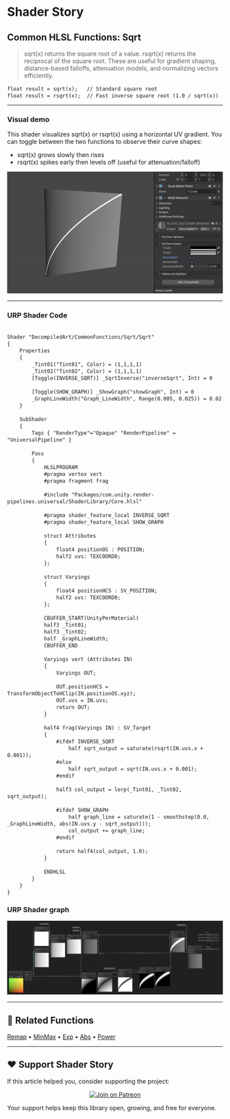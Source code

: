 # Shader Story

## Common HLSL Functions: Sqrt

> sqrt(x) returns the square root of a value.
> rsqrt(x) returns the reciprocal of the square root.
> These are useful for gradient shaping, distance-based falloffs, attenuation models, and normalizing vectors efficiently.

```hlsl
float result = sqrt(x);   // Standard square root
float result = rsqrt(x);  // Fast inverse square root (1.0 / sqrt(x))

```
---

### Visual demo
This shader visualizes sqrt(x) or rsqrt(x) using a horizontal UV gradient.
You can toggle between the two functions to observe their curve shapes:

- sqrt(x) grows slowly then rises
- rsqrt(x) spikes early then levels off (useful for attenuation/falloff)

<p align="center">
<img src="https://github.com/DeGGeD/ShaderStory/blob/main/Resources/Images/Chapters/CommonFunctions/Sqrt/DA_CommonFuncs_Sqrt_Demo_01.gif" alt="Shader Story: Function - Sqrt" title="Shader Story: Function - Sqrt">
</p>

---
### URP Shader Code

```hlsl

Shader "DecompiledArt/CommonFunctions/Sqrt/Sqrt"
{
    Properties
    {
        _Tint01("Tint01", Color) = (1,1,1,1)
        _Tint02("Tint02", Color) = (1,1,1,1)
        [Toggle(INVERSE_SQRT)] _SqrtInverse("inverseSqrt", Int) = 0

        [Toggle(SHOW_GRAPH)] _ShowGraph("showGraph", Int) = 0
        _GraphLineWidth("Graph_LineWidth", Range(0.005, 0.025)) = 0.02
    }

    SubShader
    {
        Tags { "RenderType"="Opaque" "RenderPipeline" = "UniversalPipeline" }

        Pass
        {
            HLSLPROGRAM
            #pragma vertex vert
            #pragma fragment frag

            #include "Packages/com.unity.render-pipelines.universal/ShaderLibrary/Core.hlsl"

            #pragma shader_feature_local INVERSE_SQRT
            #pragma shader_feature_local SHOW_GRAPH

            struct Attributes
            {
                float4 positionOS : POSITION;
                half2 uvs: TEXCOORD0;
            };

            struct Varyings
            {
                float4 positionHCS : SV_POSITION;
                half2 uvs: TEXCOORD0;
            };

            CBUFFER_START(UnityPerMaterial)
            half3 _Tint01;
            half3 _Tint02;
            half _GraphLineWidth;
            CBUFFER_END

            Varyings vert (Attributes IN)
            {
                Varyings OUT;

                OUT.positionHCS = TransformObjectToHClip(IN.positionOS.xyz);
                OUT.uvs = IN.uvs;
                return OUT;
            }

            half4 frag(Varyings IN) : SV_Target
            {
                #ifdef INVERSE_SQRT
                    half sqrt_output = saturate(rsqrt(IN.uvs.x + 0.001));
                #else
                    half sqrt_output = sqrt(IN.uvs.x + 0.001);
                #endif

                half3 col_output = lerp(_Tint01, _Tint02, sqrt_output);

                #ifdef SHOW_GRAPH
                    half graph_line = saturate(1 - smoothstep(0.0, _GraphLineWidth, abs(IN.uvs.y - sqrt_output)));
                    col_output += graph_line;
                #endif

                return half4(col_output, 1.0);
            }

            ENDHLSL
        }
    }
}

```

### URP Shader graph
<p align="center">
<img src="https://github.com/DeGGeD/ShaderStory/blob/main/Resources/Images/Chapters/CommonFunctions/Sqrt/DA_CommonFuncs_Sqrt_Graph_01.png" alt="Shader Story: Function - Sqrt" title="Shader Story: Function - Sqrt">
</p>

---

## 🔗 Related Functions

[Remap](https://github.com/DeGGeD/ShaderStory/blob/main/Chapters/CommonFunctions/Remap.md) • [MinMax](https://github.com/DeGGeD/ShaderStory/blob/main/Chapters/CommonFunctions/MinMax.md) • [Exp](https://github.com/DeGGeD/ShaderStory/blob/main/Chapters/CommonFunctions/Exp.md) • [Abs](https://github.com/DeGGeD/ShaderStory/blob/main/Chapters/CommonFunctions/Abs.md) • [Power](https://github.com/DeGGeD/ShaderStory/blob/main/Chapters/CommonFunctions/Power.md)

---

## ❤️ Support Shader Story

If this article helped you, consider supporting the project:

<p align="center">
  <a href="https://www.patreon.com/decompiled_art" target="_blank">
    <img src="https://img.shields.io/badge/Join%20on%20Patreon-%20Exclusive%20Updates%20%26%20Community-orange?style=for-the-badge&logo=patreon" alt="Join on Patreon">
  </a>
</p>

Your support helps keep this library open, growing, and free for everyone.
